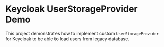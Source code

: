 # Keycloak UserStorageProvider Demo 

This project demonstrates how to implement custom `UserStorageProvider` for Keycloak to be able to load users from 
legacy database.
